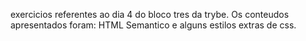 exercicios referentes ao dia 4 do bloco tres da trybe. Os conteudos apresentados foram: HTML Semantico e alguns estilos extras de css.

